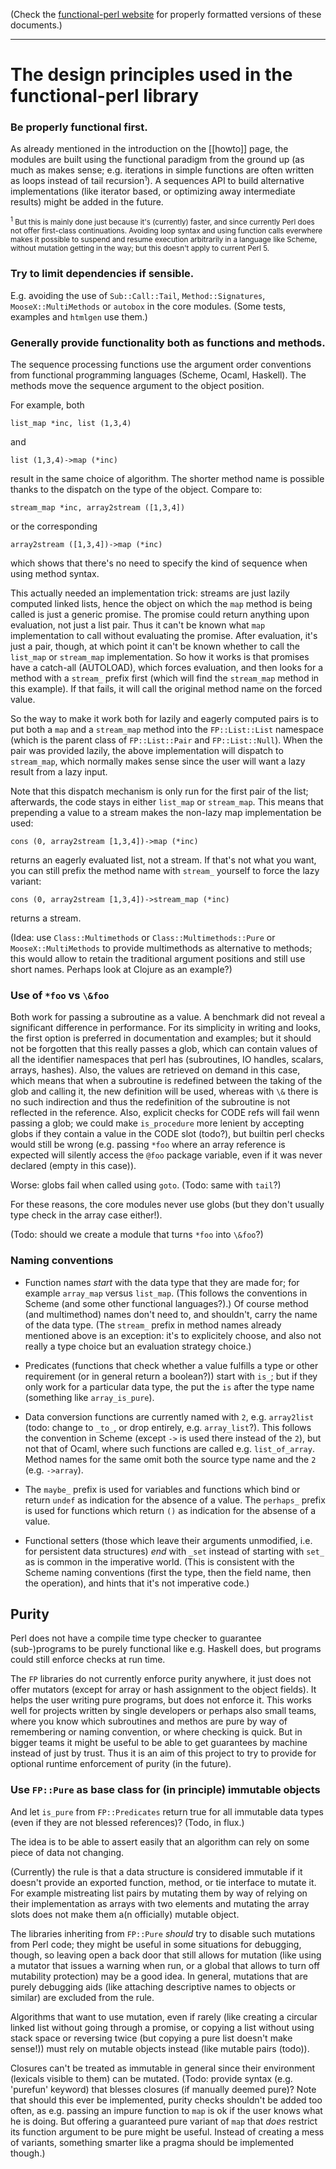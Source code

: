(Check the [functional-perl website](http://functional-perl.org/) for
properly formatted versions of these documents.)

---

# The design principles used in the functional-perl library

<!--What guiding principles were followed in creating the functional-perl
modules?-->

### Be properly functional first.

As already mentioned in the introduction on the [[howto]] page, the
modules are built using the functional paradigm from the ground up (as
much as makes sense; e.g. iterations in simple functions are often
written as loops instead of tail
recursion<small><sup>1</sup></small>). A sequences API to build
alternative implementations (like iterator based, or optimizing away
intermediate results) might be added in the future.

<small><sup>1</sup> But this is mainly done just because it's
(currently) faster, and since currently Perl does not offer
first-class continuations.  Avoiding loop syntax and using function
calls everwhere makes it possible to suspend and resume execution
arbitrarily in a language like Scheme, without mutation getting in the
way; but this doesn't apply to current Perl 5.</small>

### Try to limit dependencies if sensible.

E.g. avoiding the use of `Sub::Call::Tail`, `Method::Signatures`,
`MooseX::MultiMethods` or `autobox` in the core modules. (Some
tests, examples and `htmlgen` use them.)

### Generally provide functionality both as functions and methods.

The sequence processing functions use the argument order conventions
from functional programming languages (Scheme, Ocaml, Haskell). The
methods move the sequence argument to the object position.

For example, both

    list_map *inc, list (1,3,4)

and

    list (1,3,4)->map (*inc)

result in the same choice of algorithm. The shorter method name is
possible thanks to the dispatch on the type of the object. Compare to:

    stream_map *inc, array2stream ([1,3,4])

or the corresponding

    array2stream ([1,3,4])->map (*inc)

which shows that there's no need to specify the kind of sequence
when using method syntax.

This actually needed an implementation trick: streams are just
lazily computed linked lists, hence the object on which the `map`
method is being called is just a generic promise. The promise could
return anything upon evaluation, not just a list pair. Thus it can't
be known what `map` implementation to call without evaluating the
promise. After evaluation, it's just a pair, though, at which point
it can't be known whether to call the `list_map` or `stream_map`
implementation. So how it works is that promises have a catch-all
(AUTOLOAD), which forces evaluation, and then looks for a method
with a `stream_` prefix first (which will find the `stream_map`
method in this example). If that fails, it will call the original
method name on the forced value.

So the way to make it work both for lazily and eagerly computed pairs
is to put both a `map` and a `stream_map` method into the
`FP::List::List` namespace (which is the parent class of
`FP::List::Pair` and `FP::List::Null`). When the pair was provided
lazily, the above implementation will dispatch to `stream_map`, which
normally makes sense since the user will want a lazy result from a
lazy input.

Note that this dispatch mechanism is only run for the first pair of
the list; afterwards, the code stays in either `list_map` or
`stream_map`. This means that prepending a value to a stream makes
the non-lazy map implementation be used:

    cons (0, array2stream [1,3,4])->map (*inc)

returns an eagerly evaluated list, not a stream. If that's not
what you want, you can still prefix the method name with `stream_`
yourself to force the lazy variant:

    cons (0, array2stream [1,3,4])->stream_map (*inc)

returns a stream.

(Idea: use `Class::Multimethods` or `Class::Multimethods::Pure` or
`MooseX::MultiMethods` to provide multimethods as alternative to
methods; this would allow to retain the traditional argument positions
and still use short names. Perhaps look at Clojure as an example?)

### Use of `*foo` vs `\&foo`

Both work for passing a subroutine as a value. A benchmark did not
reveal a significant difference in performance. For its simplicity in
writing and looks, the first option is preferred in documentation and
examples; but it should not be forgotten that this really passes a
glob, which can contain values of all the identifier namespaces that
perl has (subroutines, IO handles, scalars, arrays, hashes). Also, the
values are retrieved on demand in this case, which means that when a
subroutine is redefined between the taking of the glob and calling it,
the new definition will be used, whereas with `\&` there is no such
indirection and thus the redefinition of the subroutine is not
reflected in the reference. Also, explicit checks for CODE refs will
fail wenn passing a glob; we could make `is_procedure` more lenient by
accepting globs if they contain a value in the CODE slot (todo?), but
builtin perl checks would still be wrong (e.g. passing `*foo` where an
array reference is expected will silently access the `@foo` package
variable, even if it was never declared (empty in this case)).

Worse: globs fail when called using `goto`. (Todo: same with `tail`?)

For these reasons, the core modules never use globs (but they don't
usually type check in the array case either!).

(Todo: should we create a module that turns `*foo` into `\&foo`?)

### Naming conventions

* Function names *start* with the data type that they are made for;
  for example `array_map` versus `list_map`. (This follows the
  conventions in Scheme (and some other functional languages?).)
  Of course method (and multimethod) names don't need to, and
  shouldn't, carry the name of the data type. (The `stream_` prefix in
  method names already mentioned above is an exception: it's to
  explicitely choose, and also not really a type choice but an
  evaluation strategy choice.)

* Predicates (functions that check whether a value fulfills a type or
  other requirement (or in general return a boolean?)) start with
  `is_`; but if they only work for a particular data type, the put the
  `is` after the type name (something like `array_is_pure`).

* Data conversion functions are currently named with `2`,
  e.g. `array2list` (todo: change to `_to_`, or drop entirely,
  e.g. `array_list`?). This follows the convention in Scheme (except
  `->` is used there instead of the `2`), but not
  that of Ocaml, where such functions are called
  e.g. `list_of_array`. Method names for the same omit both the
  source type name and the `2` (e.g. `->array`).

* The `maybe_` prefix is used for variables and functions which
  bind or return `undef` as indication for the absence of a value. The
  `perhaps_` prefix is used for functions which return `()` as
  indication for the absense of a value.

* Functional setters (those which leave their arguments unmodified,
  i.e. for persistent data structures) *end* with `_set` instead of
  starting with `set_` as is common in the imperative world. (This is
  consistent with the Scheme naming conventions (first the type, then
  the field name, then the operation), and hints that it's not
  imperative code.)


## Purity

Perl does not have a compile time type checker to guarantee
(sub-)programs to be purely functional like e.g. Haskell does, but
programs could still enforce checks at run time.

The `FP` libraries do not currently enforce purity anywhere, it just
does not offer mutators (except for array or hash assignment to the
object fields). It helps the user writing pure programs, but does not
enforce it. This works well for projects written by single developers
or perhaps also small teams, where you know which subroutines and
methos are pure by way of remembering or naming convention, or where
checking is quick. But in bigger teams it might be useful to be able
to get guarantees by machine instead of just by trust. Thus it is an
aim of this project to try to provide for optional runtime enforcement
of purity (in the future).

### Use `FP::Pure` as base class for (in principle) immutable objects

And let `is_pure` from `FP::Predicates` return true for all immutable
data types (even if they are not blessed references)? (Todo, in flux.)

The idea is to be able to assert easily that an algorithm can rely on
some piece of data not changing.

(Currently) the rule is that a data structure is considered immutable
if it doesn't provide an exported function, method, or tie interface
to mutate it. For example mistreating list pairs by mutating them by
way of relying on their implementation as arrays with two elements and
mutating the array slots does not make them a(n officially) mutable
object.

The libraries inheriting from `FP::Pure` *should* try to disable such
mutations from Perl code; they might be useful in some situations for
debugging, though, so leaving open a back door that still allows for
mutation (like using a mutator that issues a warning when run, or a
global that allows to turn off mutability protection) may be a good
idea. In general, mutations that are purely debugging aids (like
attaching descriptive names to objects or similar) are excluded from
the rule.

Algorithms that want to use mutation, even if rarely (like creating a
circular linked list without going through a promise, or copying a
list without using stack space or reversing twice (but copying a pure
list doesn't make sense!)) must rely on mutable objects instead (like
mutable pairs (todo)).

Closures can't be treated as immutable in general since their
environment (lexicals visible to them) can be mutated. (Todo: provide
syntax (e.g. 'purefun' keyword) that blesses closures (if manually
deemed pure)? Note that should this ever be implemented, purity checks
shouldn't be added too often, as e.g. passing an impure function to
`map` is ok if the user knows what he is doing. But offering a
guaranteed pure variant of `map` that *does* restrict its function
argument to be pure might be useful. Instead of creating a mess of
variants, something smarter like a pragma should be implemented
though.)

<!-- ev?

Function::Parameters vs. Method::Signatures

stream_mixed_flatten

autobox.pm, Moose::Util::TypeConstraints, MooseX::MultiMethods, or just, now,
Class::Multimethods (Class::Multimethods::Pure?)

-->
